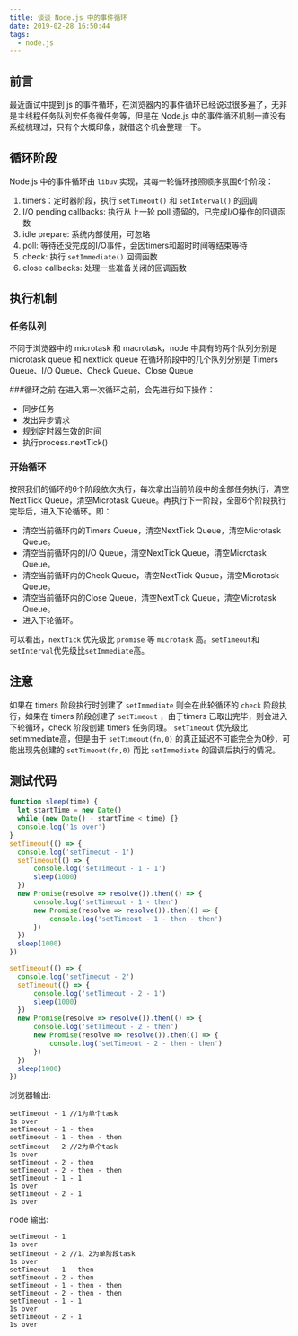 ```yaml
---
title: 谈谈 Node.js 中的事件循环
date: 2019-02-28 16:50:44
tags: 
  - node.js
---
```


## 前言
最近面试中提到 js 的事件循环，在浏览器内的事件循环已经说过很多遍了，无非是主线程任务队列宏任务微任务等，但是在 Node.js 中的事件循环机制一直没有系统梳理过，只有个大概印象，就借这个机会整理一下。

## 循环阶段
Node.js 中的事件循环由 `libuv` 实现，其每一轮循环按照顺序氛围6个阶段：
1. timers：定时器阶段，执行 `setTimeout()` 和 `setInterval()` 的回调
2. I/O pending callbacks: 执行从上一轮 poll 遗留的，已完成I/O操作的回调函数
3. idle prepare: 系统内部使用，可忽略
4. poll: 等待还没完成的I/O事件，会因timers和超时时间等结束等待
5. check: 执行 `setImmediate()` 回调函数
6. close callbacks: 处理一些准备关闭的回调函数

## 执行机制 
### 任务队列
不同于浏览器中的 microtask 和 macrotask，node 中具有的两个队列分别是 microtask queue 和 nexttick queue
在循环阶段中的几个队列分别是 Timers Queue、I/O Queue、Check Queue、Close Queue

###循环之前
在进入第一次循环之前，会先进行如下操作：

- 同步任务
- 发出异步请求
- 规划定时器生效的时间
- 执行process.nextTick()

### 开始循环

按照我们的循环的6个阶段依次执行，每次拿出当前阶段中的全部任务执行，清空NextTick Queue，清空Microtask Queue。再执行下一阶段，全部6个阶段执行完毕后，进入下轮循环。即：

- 清空当前循环内的Timers Queue，清空NextTick Queue，清空Microtask Queue。
- 清空当前循环内的I/O Queue，清空NextTick Queue，清空Microtask Queue。
- 清空当前循环内的Check Queue，清空NextTick Queue，清空Microtask Queue。
- 清空当前循环内的Close Queue，清空NextTick Queue，清空Microtask Queue。
- 进入下轮循环。

可以看出，`nextTick` 优先级比 `promise` 等 `microtask` 高。`setTimeout`和`setInterval`优先级比`setImmediate`高。

## 注意

如果在 timers 阶段执行时创建了 `setImmediate` 则会在此轮循环的 `check` 阶段执行，如果在 timers 阶段创建了 `setTimeout` ，由于timers 已取出完毕，则会进入下轮循环，check 阶段创建 timers 任务同理。
`setTimeout` 优先级比setImmediate高，但是由于 `setTimeout(fn,0)` 的真正延迟不可能完全为0秒，可能出现先创建的 `setTimeout(fn,0)` 而比 `setImmediate` 的回调后执行的情况。

## 测试代码

```javascript
function sleep(time) {
  let startTime = new Date()
  while (new Date() - startTime < time) {}
  console.log('1s over')
}
setTimeout(() => {
  console.log('setTimeout - 1')
  setTimeout(() => {
      console.log('setTimeout - 1 - 1')
      sleep(1000)
  })
  new Promise(resolve => resolve()).then(() => {
      console.log('setTimeout - 1 - then')
      new Promise(resolve => resolve()).then(() => {
          console.log('setTimeout - 1 - then - then')
      })
  })
  sleep(1000)
})

setTimeout(() => {
  console.log('setTimeout - 2')
  setTimeout(() => {
      console.log('setTimeout - 2 - 1')
      sleep(1000)
  })
  new Promise(resolve => resolve()).then(() => {
      console.log('setTimeout - 2 - then')
      new Promise(resolve => resolve()).then(() => {
          console.log('setTimeout - 2 - then - then')
      })
  })
  sleep(1000)
})
```
浏览器输出:
```
setTimeout - 1 //1为单个task
1s over
setTimeout - 1 - then
setTimeout - 1 - then - then 
setTimeout - 2 //2为单个task
1s over
setTimeout - 2 - then
setTimeout - 2 - then - then
setTimeout - 1 - 1
1s over
setTimeout - 2 - 1
1s over
```
node 输出:
```
setTimeout - 1 
1s over
setTimeout - 2 //1、2为单阶段task
1s over
setTimeout - 1 - then
setTimeout - 2 - then
setTimeout - 1 - then - then
setTimeout - 2 - then - then
setTimeout - 1 - 1
1s over
setTimeout - 2 - 1
1s over
```